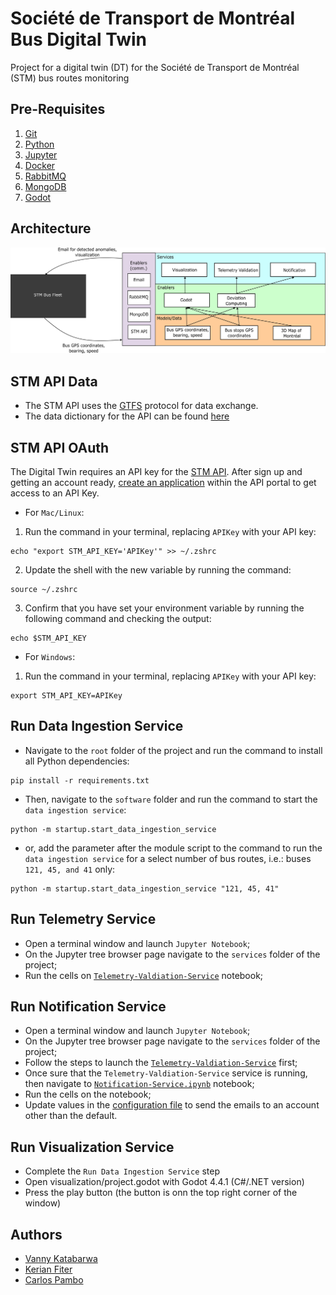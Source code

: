 # Société de Transport de Montréal Bus Digital Twin
Project for a digital twin (DT) for the Société de Transport de Montréal (STM) bus routes monitoring

## Pre-Requisites

1. [Git](https://git-scm.com/)
2. [Python](https://www.python.org/)
3. [Jupyter](https://jupyter.org/)
4. [Docker](https://www.docker.com/)
5. [RabbitMQ](https://www.rabbitmq.com/)
6. [MongoDB](https://www.mongodb.com/)
7. [Godot](https://godotengine.org/)

## Architecture

![](architecture.png)


## STM API Data
- The STM API uses the [GTFS](https://gtfs.org/) protocol for data exchange.
- The data dictionary for the API can be found [here](https://developers.google.com/transit/gtfs-realtime/reference?hl=en)


## STM API OAuth

The Digital Twin requires an API key for the [STM API](https://portail.developpeurs.stm.info/apihub/#/login). After sign up and getting an account ready,
[create an application](https://portail.developpeurs.stm.info/apihub/#/applications/create) within the API portal to get access to an API Key.

- For `Mac/Linux`:
1. Run the command in your terminal, replacing `APIKey` with your API key:
```
echo "export STM_API_KEY='APIKey'" >> ~/.zshrc
```
2. Update the shell with the new variable by running the command:
```
source ~/.zshrc
```
3. Confirm that you have set your environment variable by running the following command and checking the output:
```
echo $STM_API_KEY
```

- For `Windows`:
1. Run the command in your terminal, replacing `APIKey` with your API key:
```
export STM_API_KEY=APIKey
```


## Run Data Ingestion Service

- Navigate to the `root` folder of the project and run the command to install all Python dependencies:
```
pip install -r requirements.txt
```

- Then, navigate to the `software` folder and run the command to start the `data ingestion service`:
```
python -m startup.start_data_ingestion_service
```

- or, add the parameter after the module script to the command to run the `data ingestion service` for a select number of bus routes, i.e.: buses `121, 45, and 41` only:
```
python -m startup.start_data_ingestion_service "121, 45, 41"
```


## Run Telemetry Service

- Open a terminal window and launch `Jupyter Notebook`;
- On the Jupyter tree browser page navigate to the `services` folder of the project;
- Run the cells on [`Telemetry-Valdiation-Service`](services/Telemetry-Validation-Service.ipynb) notebook;


## Run Notification Service

- Open a terminal window and launch `Jupyter Notebook`;
- On the Jupyter tree browser page navigate to the `services` folder of the project;
- Follow the steps to launch the [`Telemetry-Valdiation-Service`](services/Telemetry-Validation-Service.ipynb) first;
- Once sure that the `Telemetry-Valdiation-Service` service is running, then navigate to [`Notification-Service.ipynb`](services/Notification-Service.ipynb) notebook;
- Run the cells on the notebook;
- Update values in the [configuration file](services/startup.conf) to send the emails to an account other than the default.


## Run Visualization Service

- Complete the `Run Data Ingestion Service` step
- Open visualization/project.godot with Godot 4.4.1 (C#/.NET version)
- Press the play button (the button is onn the top right corner of the window)


## Authors

- [Vanny Katabarwa](mailto:vanny-nicole.kayirangwa-katabarwa@polymtl.ca?subject[Github]%LOG6953FE-STM-Digital%Twin)
- [Kerian Fiter](mailto:kerian.fiter@polymtl.ca?subject[Github]%LOG6953FE-STM-Digital%Twin)
- [Carlos Pambo](mailto:carlos.pambo@polymtl.ca?subject[Github]%LOG6953FE-STM-Digital%Twin)